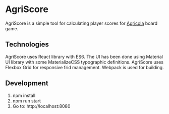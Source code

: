 # AgriScore

AgriScore is a simple tool for calculating player scores for [Agricola](https://www.mayfairgames.com/products/agricola) board game.

## Technologies

AgriScore uses React library with ES6. The UI has been done using Material UI library with some MaterializeCSS typographic definitions. AgriScore uses Flexbox Grid for responsive frid management. Webpack is used for building.

## Development

1. npm install
2. npm run start
3. Go to: http://localhost:8080